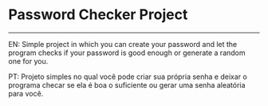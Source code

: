 <h1>Password Checker Project</h1>

<hr>

<p>EN: Simple project in which you can create your password and let the program checks if your password is good enough or generate a random one for you.</p>

<p>PT: Projeto simples no qual você pode criar sua própria senha e deixar o programa checar se ela é boa o suficiente ou gerar uma senha aleatória para você.</p>